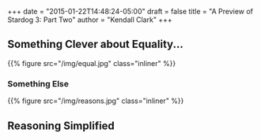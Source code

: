 +++
date = "2015-01-22T14:48:24-05:00"
draft = false
title = "A Preview of Stardog 3: Part Two"
author = "Kendall Clark"
+++


## Something Clever about Equality...
{{% figure src="/img/equal.jpg" class="inliner" %}}

### Something Else
{{% figure src="/img/reasons.jpg" class="inliner" %}}

## Reasoning Simplified
